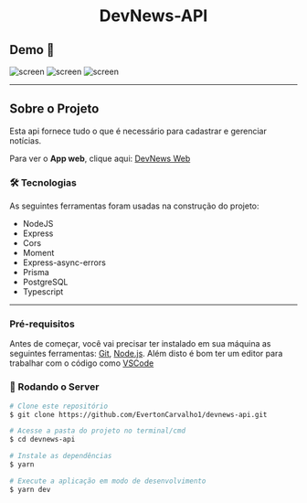 <h1 style="text-align: center; font-weight: bold;">DevNews-API</h1>

## Demo 📸

 ![screen](https://user-images.githubusercontent.com/82480230/129512256-4101e79f-f27b-41c8-adb2-57b9cfe97f2f.png)
 ![screen](https://user-images.githubusercontent.com/82480230/129512264-138d4a21-d925-48a7-98c8-91858b26a3eb.png)
 ![screen](https://user-images.githubusercontent.com/82480230/129512266-bb4695f0-f734-47a2-b9f7-12998c0d1376.png)


---

## Sobre o Projeto

Esta api fornece tudo o que é necessário para cadastrar e gerenciar notícias.

Para ver o **App web**, clique aqui: [DevNews Web](https://github.com/EvertonCarvalho1/devnews-web) <br />


### 🛠 Tecnologias

As seguintes ferramentas foram usadas na construção do projeto:

- NodeJS
- Express
- Cors
- Moment
- Express-async-errors
- Prisma
- PostgreSQL
- Typescript

---

### Pré-requisitos

Antes de começar, você vai precisar ter instalado em sua máquina as seguintes ferramentas:
[Git](https://git-scm.com), [Node.js](https://nodejs.org/en/).
Além disto é bom ter um editor para trabalhar com o código como [VSCode](https://code.visualstudio.com/)

### 🎲 Rodando o Server

```bash
# Clone este repositório
$ git clone https://github.com/EvertonCarvalho1/devnews-api.git

# Acesse a pasta do projeto no terminal/cmd
$ cd devnews-api

# Instale as dependências
$ yarn

# Execute a aplicação em modo de desenvolvimento
$ yarn dev

```
